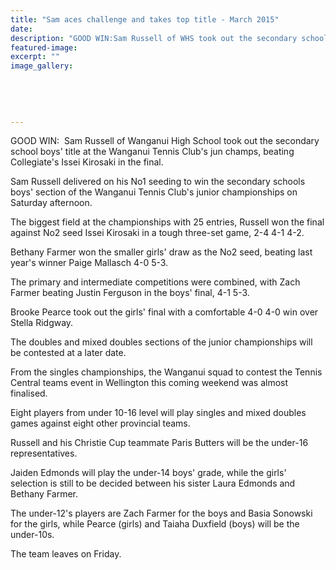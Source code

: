 ```yaml
---
title: "Sam aces challenge and takes top title - March 2015"
date: 
description: "GOOD WIN:Sam Russell of WHS took out the secondary school boys' title at the Wanganui Tennis Club's jun champs, beating Collegiate's Issei Kirosaki in the final, Wanganui Chronicle article 23/3/15.."
featured-image: 
excerpt: ""
image_gallery:
	
	
	
	
	
---
```


<p>GOOD WIN: &nbsp;Sam Russell of Wanganui High School took out the secondary school boys' title at the Wanganui Tennis Club's jun champs, beating Collegiate's Issei Kirosaki in the final.</p>
<p>Sam Russell delivered on his No1 seeding to win the secondary schools boys' section of the Wanganui Tennis Club's junior championships on Saturday afternoon.</p>
<p>The biggest field at the championships with 25 entries, Russell won the final against No2 seed Issei Kirosaki in a tough three-set game, 2-4 4-1 4-2.</p>
<p>Bethany Farmer won the smaller girls' draw as the No2 seed, beating last year's winner Paige Mallasch 4-0 5-3.</p>
<p>The primary and intermediate competitions were combined, with Zach Farmer beating Justin Ferguson in the boys' final, 4-1 5-3.</p>
<p>Brooke Pearce took out the girls' final with a comfortable 4-0 4-0 win over Stella Ridgway.</p>
<p>The doubles and mixed doubles sections of the junior championships will be contested at a later date.</p>
<p>From the singles championships, the Wanganui squad to contest the Tennis Central teams event in Wellington this coming weekend was almost finalised.</p>
<p>Eight players from under 10-16 level will play singles and mixed doubles games against eight other provincial teams.</p>
<p>Russell and his Christie Cup teammate Paris Butters will be the under-16 representatives.</p>
<p>Jaiden Edmonds will play the under-14 boys' grade, while the girls' selection is still to be decided between his sister Laura Edmonds and Bethany Farmer.</p>
<p>The under-12's players are Zach Farmer for the boys and Basia Sonowski for the girls, while Pearce (girls) and Taiaha Duxfield (boys) will be the under-10s.</p>
<p>The team leaves on Friday.</p>

